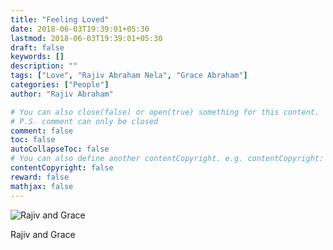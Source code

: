 ```yaml
---
title: "Feeling Loved"
date: 2018-06-03T19:39:01+05:30
lastmod: 2018-06-03T19:39:01+05:30
draft: false
keywords: []
description: ""
tags: ["Love", "Rajiv Abraham Nela", "Grace Abraham"]
categories: ["People"]
author: "Rajiv Abraham"

# You can also close(false) or open(true) something for this content.
# P.S. comment can only be closed
comment: false
toc: false
autoCollapseToc: false
# You can also define another contentCopyright. e.g. contentCopyright: "This is another copyright."
contentCopyright: false
reward: false
mathjax: false
---
```


![Rajiv and Grace](https://res.cloudinary.com/abraham/image/upload/v1528461345/IMG_20170423_085923-COLLAGE.jpg "Rajiv and Grace")

Rajiv and Grace